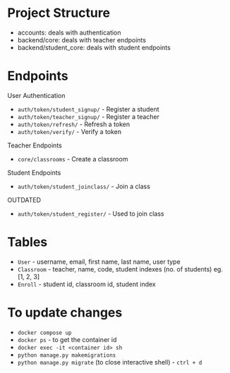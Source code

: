 # Project Structure
- accounts: deals with authentication
- backend/core: deals with teacher endpoints
- backend/student_core: deals with student endpoints

# Endpoints 
User Authentication
- ```auth/token/student_signup/``` - Register a student
- ```auth/token/teacher_signup/``` - Register a teacher
- ```auth/token/refresh/``` - Refresh a token
- ```auth/token/verify/``` - Verify a token

Teacher Endpoints
- ```core/classrooms``` - Create a classroom

Student Endpoints
- ```auth/token/student_joinclass/``` - Join a class

OUTDATED
- ```auth/token/student_register/``` - Used to join class 

# Tables
- ```User``` - username, email, first name, last name, user type
- ```Classroom``` - teacher, name, code, student indexes (no. of students) eg. [1, 2, 3]
- ```Enroll``` - student id, classroom id, student index

# To update changes
- ```docker compose up```
- ```docker ps``` - to get the container id
- ```docker exec -it <container id> sh```
- ```python manage.py makemigrations```
- ```python manage.py migrate```
(to close interactive shell) - ```ctrl + d```
